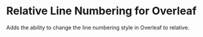 # Relative Line Numbering for Overleaf

Adds the ability to change the line numbering style in Overleaf to relative.
